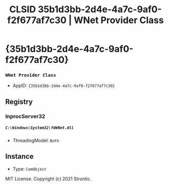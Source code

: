 ﻿---
title: "CLSID 35b1d3bb-2d4e-4a7c-9af0-f2f677af7c30 | WNet Provider Class"
excerpt: What is COM-Object CLSID 35b1d3bb-2d4e-4a7c-9af0-f2f677af7c30?
---

# {35b1d3bb-2d4e-4a7c-9af0-f2f677af7c30}

### `WNet Provider Class`
* AppID: `{35b1d3bb-2d4e-4a7c-9af0-f2f677af7c30}`

## Registry


### InprocServer32

##### `C:\Windows\System32\fdWNet.dll`
* ThreadingModel: `Both`

## Instance

* Type: `ComObject`

MIT License. Copyright (c) 2021 Strontic.


